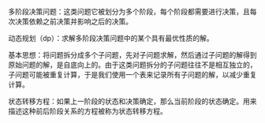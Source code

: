 多阶段决策问题：这类问题它被划分为多个阶段，每个阶段都需要进行决策，且每次决策依赖之前决策并影响之后的决策。



动态规划（dp）：求解多阶段决策问题中的某个具有最优性质的解。



基本思想：将问题拆分成多个子问题，先对子问题求解，然后通过子问题的解得到原始问题的解，是自底向上的。由于这类问题拆分的子问题往往不是相互独立的，子问题可能被重复计算，于是我们使用一个表来记录所有子问题的解，以减少重复计算。



状态转移方程：如果上一阶段的状态和决策确定，那么当前阶段的状态确定。用来描述这种前后阶段关系的方程被称为状态转移方程。